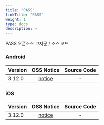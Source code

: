 ```yaml
---
title: "PASS"
linkTitle: "PASS"
weight: 1
type: docs
description: >
---
```


PASS 오픈소스 고지문 / 소스 코드

### Android

| Version | OSS Notice | Source Code |
|---|:---:|:---:|
| 3.12.0 | [notice](https://opensource.sktelecom.com/compliance_artifacts/pass/android/3.12.0/PASS_android_3.12.0_OSS_Notice.html)  | - |

### iOS

| Version | OSS Notice | Source Code |
|---|:---:|:---:|
| 3.12.0 | [notice](https://opensource.sktelecom.com/compliance_artifacts/pass/ios/3.12.0/PASS_IOS_3.12.0_OSS_Notice.html)  | - |